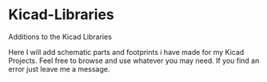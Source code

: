 # Kicad-Libraries
Additions to the Kicad Libraries

Here I will add schematic parts and footprints i have made for my Kicad Projects.
Feel free to browse and use whatever you may need.
If you find an error just leave me a message.
